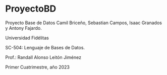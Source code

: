# ProyectoBD
Proyecto Base de Datos Camil Briceño, Sebastian Campos, Isaac Granados y Antony Fajardo.

Universidad Fidélitas 
 
 
 
SC-504: Lenguaje de Bases de Datos. 
 
Prof.: Randall Alonso Leitón Jiménez 

Primer Cuatrimestre, año 2023 
